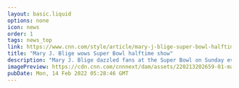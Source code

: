 ```yaml
---
layout: basic.liquid
options: none
icon: news
order: 1
tags: news_top
link: https://www.cnn.com/style/article/mary-j-blige-super-bowl-halftime-show/index.html
title: "Mary J. Blige wows Super Bowl halftime show"
description: "Mary J. Blige dazzled fans at the Super Bowl on Sunday evening, taking the stage in a bodysuit embellished with 10,000 Swarovski crystals. "
imagePreview: https://cdn.cnn.com/cnnnext/dam/assets/220213202659-01-mary-j-blige-super-bowl-video-synd-2.jpg
pubDate: Mon, 14 Feb 2022 05:28:46 GMT
---
```

